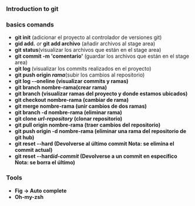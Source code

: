 ### Introduction to git

### basics comands

- <strong>git init</strong> (adicionar el proyecto al controlador de versiones git)
- <strong>gid add.</strong> <i>or </i> <strong>git add archivo</strong> (añadir archivos al stage area)
- <strong>git status</strong>(visualizar los archivos que están en el stage area)
- <strong>git commit -m 'comentario'</strong> (guardar los archivos que están en el stage area)
- <strong>git log </strong> (visualizar los commits realizados en el proyecto)
- <strong>git push origin <i>rama</i></strong>(subir los cambios al repositorio)
- <strong>git log --oneline</stron> (visualizar commits y ramas)
- <strong>git branch nombre-rama</strong>(crear rama)
- <strong>git branch</strong> (visualizar ramas del proyecto y donde estamos ubicados)
- <strong>git checkout nombre-rama</strong> (cambiar de rama)
- <strong>git merge nombre-rama</strong> (unir cambios de dos ramas)
- <strong>git branch -d nombre-rama</strong> (eliminar rama)
- <strong>git clone <i>url-repository</i> </strong> (clonar repositorio)
- <strong>git pull origin nombre-rama</strong> (traer cambios del repositorio)
- <strong>git push origin -d nombre-rama</strong> (eliminar una rama del repositorio de git hub)
- <strong>git reset --hard</strong> (Devolverse al último commit Nota: se elimina el commit actual)
- <strong>git reset --hard<i>id-commit</i></strong> (Devolverse a un commit en específico Nota: se borra el último)

### Tools
- Fig -> Auto complete
- Oh-my-zsh